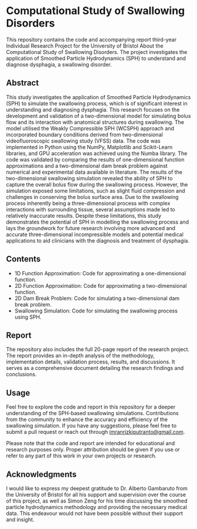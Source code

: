 # Computational Study of Swallowing Disorders
This repository contains the code and accompanying report third-year Individual Research Project for the University of Bristol About the Computational Study of Swallowing Disorders. The project investigates the application of Smoothed Particle Hydrodynamics (SPH) to understand and diagnose dysphagia, a swallowing disorder.

## Abstract
This study investigates the application of Smoothed Particle Hydrodynamics (SPH) to simulate the swallowing process, which is of significant interest in understanding and diagnosing dysphagia. This research focuses on the development and validation of a two-dimensional model for simulating bolus flow and its interaction with anatomical structures during swallowing. The model utilised the Weakly Compressible SPH (WCSPH) approach and incorporated boundary conditions derived from two-dimensional videofluoroscopic swallowing study (VFSS) data. The code was implemented in Python using the NumPy, Matplotlib and Scikit-Learn libraries, and GPU acceleration was achieved using the Numba library. The code was validated by comparing the results of one-dimensional function approximations and a two-dimensional dam break problem against numerical and experimental data available in literature. The results of the two-dimensional swallowing simulation revealed the ability of SPH to capture the overall bolus flow during the swallowing process. However, the simulation exposed some limitations, such as slight fluid compression and challenges in conserving the bolus surface area. Due to the swallowing process inherently being a three-dimensional process with complex interactions with surrounding tissue, several assumptions made led to relatively inaccurate results. Despite these limitations, this study demonstrates the potential of SPH in modelling the swallowing process and lays the groundwork for future research involving more advanced and accurate three-dimensional incompressible models and potential medical applications to aid clinicians with the diagnosis and treatment of dysphagia.

## Contents
- 1D Function Approximation: Code for approximating a one-dimensional function.
- 2D Function Approximation: Code for approximating a two-dimensional function.
- 2D Dam Break Problem: Code for simulating a two-dimensional dam break problem.
- Swallowing Simulation: Code for simulating the swallowing process using SPH.

## Report
The repository also includes the full 20-page report of the research project. The report provides an in-depth analysis of the methodology, implementation details, validation process, results, and discussions. It serves as a comprehensive document detailing the research findings and conclusions.

## Usage
Feel free to explore the code and report in this repository for a deeper understanding of the SPH-based swallowing simulations. Contributions from the community to enhance the accuracy and efficiency of the swallowing simulation. If you have any suggestions, please feel free to submit a pull request or reach out through imranrizkiputranto@gmail.com.

Please note that the code and report are intended for educational and research purposes only. Proper attribution should be given if you use or refer to any part of this work in your own projects or research.

## Acknowledgments
I would like to express my deepest gratitude to Dr. Alberto Gambaruto from the University of Bristol for all his support and supervision over the course of this project, as well as Simon Zeng for his time discussing the smoothed particle hydrodynamics methodology and providing the necessary medical data. This endeavour would not have been possible without their support and insight.
